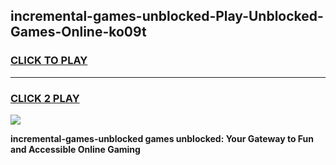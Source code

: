 
## incremental-games-unblocked-Play-Unblocked-Games-Online-ko09t
<h3>
<a href="https://premium76.site?title=incremental-games-unblocked&ref=24A">CLICK TO PLAY</a></h3>
<hr>

<h3>
<a href="https://premium76.site?title=incremental-games-unblocked&ref=24A">CLICK 2 PLAY</a>
  
</h3>

<a href="https://premium76.site?title=incremental-games-unblocked&ref=24A"><img src="https://clearcache.store/games.png"></a>


**incremental-games-unblocked games unblocked: Your Gateway to Fun and Accessible Online Gaming**
